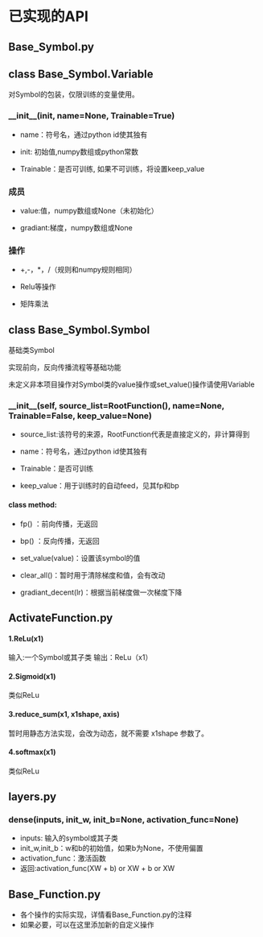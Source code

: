 # 已实现的API

## Base_Symbol.py
## class Base_Symbol.Variable
对Symbol的包装，仅限训练的变量使用。
### \_\_init\_\_(init, name=None, Trainable=True)

* name：符号名，通过python id使其独有

* init: 初始值,numpy数组或python常数

* Trainable：是否可训练, 如果不可训练，将设置keep_value
### 成员
* value:值，numpy数组或None（未初始化）

* gradiant:梯度，numpy数组或None
### 操作
* +,-，*，/（规则和numpy规则相同）

* Relu等操作

* 矩阵乘法
## class Base_Symbol.Symbol
基础类Symbol

实现前向，反向传播流程等基础功能

未定义非本项目操作对Symbol类的value操作或set_value()操作请使用Variable
### \_\_init\_\_(self, source_list=RootFunction(), name=None, Trainable=False, keep_value=None)
* source_list:该符号的来源，RootFunction代表是直接定义的，非计算得到

* name：符号名，通过python id使其独有

* Trainable：是否可训练

* keep_value：用于训练时的自动feed，见其fp和bp

#### class method:

* fp() ：前向传播，无返回

* bp() ：反向传播，无返回

* set_value(value)：设置该symbol的值

* clear_all()：暂时用于清除梯度和值，会有改动

* gradiant_decent(lr)：根据当前梯度做一次梯度下降

## ActivateFunction.py

#### 1.ReLu(x1)
输入:一个Symbol或其子类
输出：ReLu（x1）

#### 2.Sigmoid(x1)
类似ReLu

#### 3.reduce_sum(x1, x1shape, axis)
暂时用静态方法实现，会改为动态，就不需要
x1shape 参数了。

#### 4.softmax(x1)
类似ReLu

## layers.py
### dense(inputs, init_w, init_b=None, activation_func=None)
* inputs: 输入的symbol或其子类
* init_w,init_b：w和b的初始值，如果b为None，不使用偏置
* activation_func：激活函数
* 返回:activation_func(XW + b) or XW + b or XW

## Base_Function.py
* 各个操作的实际实现，详情看Base_Function.py的注释
* 如果必要，可以在这里添加新的自定义操作
